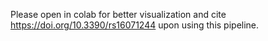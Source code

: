 Please open in colab for better visualization and cite https://doi.org/10.3390/rs16071244 upon using this pipeline.
